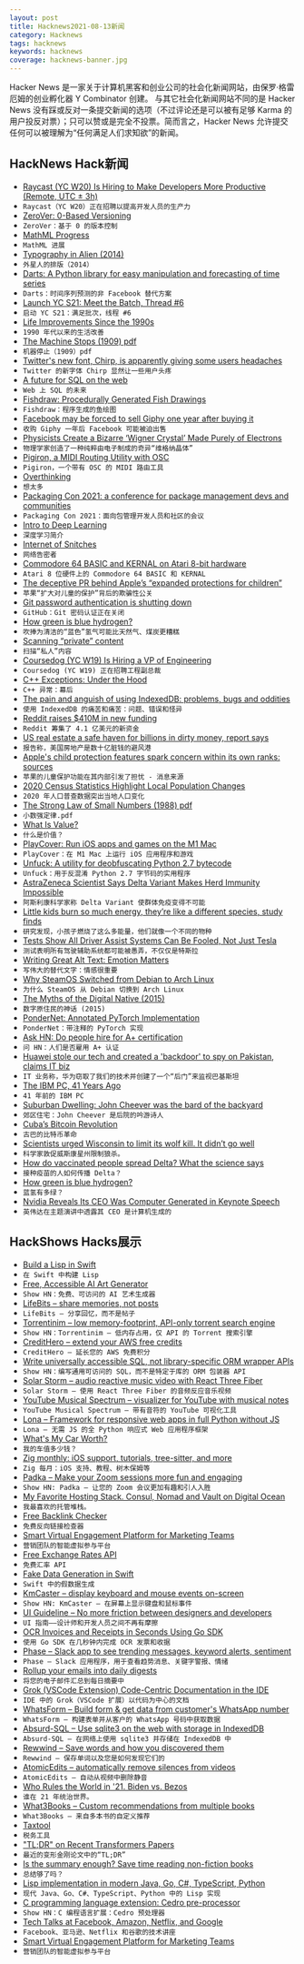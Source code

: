 ```yaml
---
layout: post
title: Hacknews2021-08-13新闻
category: Hacknews
tags: hacknews
keywords: hacknews
coverage: hacknews-banner.jpg
---
```


Hacker News 是一家关于计算机黑客和创业公司的社会化新闻网站，由保罗·格雷厄姆的创业孵化器 Y Combinator 创建。
与其它社会化新闻网站不同的是 Hacker News 没有踩或反对一条提交新闻的选项（不过评论还是可以被有足够 Karma 的用户投反对票）；只可以赞或是完全不投票。简而言之，Hacker News 允许提交任何可以被理解为“任何满足人们求知欲”的新闻。

## HackNews Hack新闻


- [Raycast (YC W20) Is Hiring to Make Developers More Productive (Remote, UTC ± 3h)](https://raycast.com/jobs)
- `Raycast（YC W20）正在招聘以提高开发人员的生产力`
- [ZeroVer: 0-Based Versioning](https://0ver.org/)
- `ZeroVer：基于 0 的版本控制`
- [MathML Progress](https://www.igalia.com/2021/08/09/MathML-Progress.html)
- `MathML 进展`
- [Typography in Alien (2014)](https://typesetinthefuture.com/2014/12/01/alien/)
- `外星人的排版（2014）`
- [Darts: A Python library for easy manipulation and forecasting of time series](https://github.com/unit8co/darts)
- `Darts：时间序列预测的非 Facebook 替代方案`
- [Launch YC S21: Meet the Batch, Thread #6](item?id=28156460)
- `启动 YC S21：满足批次，线程 #6`
- [Life Improvements Since the 1990s](https://www.gwern.net/Improvements)
- `1990 年代以来的生活改善`
- [The Machine Stops (1909) pdf](https://web.cs.ucdavis.edu/~rogaway/classes/188/materials/the%20machine%20stops.pdf)
- `机器停止（1909）pdf`
- [Twitter's new font, Chirp, is apparently giving some users headaches](https://www.cnet.com/news/twitters-new-font-chirp-is-apparently-giving-some-users-headaches/)
- `Twitter 的新字体 Chirp 显然让一些用户头疼`
- [A future for SQL on the web](https://jlongster.com/future-sql-web)
- `Web 上 SQL 的未来`
- [Fishdraw: Procedurally Generated Fish Drawings](https://fishdraw.glitch.me/)
- `Fishdraw：程序生成的鱼绘图`
- [Facebook may be forced to sell Giphy one year after buying it](https://arstechnica.com/tech-policy/2021/08/facebook-may-be-forced-to-sell-giphy-one-year-after-buying-it/)
- `收购 Giphy 一年后 Facebook 可能被迫出售`
- [Physicists Create a Bizarre ‘Wigner Crystal’ Made Purely of Electrons](https://www.quantamagazine.org/physicists-create-a-bizarre-wigner-crystal-made-purely-of-electrons-20210812/)
- `物理学家创造了一种纯粹由电子制成的奇异“维格纳晶体”`
- [Pigiron, a MIDI Routing Utility with OSC](https://github.com/plewto/Pigiron)
- `Pigiron，一个带有 OSC 的 MIDI 路由工具`
- [Overthinking](https://kerkour.com/blog/overthinking/)
- `想太多`
- [Packaging Con 2021: a conference for package management devs and communities](https://packaging-con.org/)
- `Packaging Con 2021：面向包管理开发人员和社区的会议`
- [Intro to Deep Learning](https://sebastianraschka.com/blog/2021/dl-course.html)
- `深度学习简介`
- [Internet of Snitches](https://puri.sm/posts/internet-of-snitches/)
- `网络告密者`
- [Commodore 64 BASIC and KERNAL on Atari 8-bit hardware](https://github.com/unbibium/atari64)
- `Atari 8 位硬件上的 Commodore 64 BASIC 和 KERNAL`
- [The deceptive PR behind Apple’s “expanded protections for children”](https://piotr.is/2021/08/12/apple-csam/)
- `苹果“扩大对儿童的保护”背后的欺骗性公关`
- [Git password authentication is shutting down](https://github.blog/changelog/2021-08-12-git-password-authentication-is-shutting-down/)
- `GitHub：Git 密码认证正在关闭`
- [How green is blue hydrogen?](https://onlinelibrary.wiley.com/doi/10.1002/ese3.956)
- `吹捧为清洁的“蓝色”氢气可能比天然气、煤炭更糟糕`
- [Scanning “private” content](https://lwn.net/SubscriberLink/865756/a7f67aaa8ea52862/)
- `扫描“私人”内容`
- [Coursedog (YC W19) Is Hiring a VP of Engineering](item?id=28161397)
- `Coursedog (YC W19) 正在招聘工程副总裁`
- [C++ Exceptions: Under the Hood](https://monkeywritescode.blogspot.com/p/c-exceptions-under-hood.html)
- `C++ 异常：幕后`
- [The pain and anguish of using IndexedDB: problems, bugs and oddities](https://gist.github.com/pesterhazy/4de96193af89a6dd5ce682ce2adff49a)
- `使用 IndexedDB 的痛苦和痛苦：问题、错误和怪异`
- [Reddit raises $410M in new funding](https://www.nytimes.com/2021/08/12/technology/reddit-new-funding.html)
- `Reddit 筹集了 4.1 亿美元的新资金`
- [US real estate a safe haven for billions in dirty money, report says](https://www.icij.org/investigations/fincen-files/a-kleptocrats-dream-us-real-estate-a-safe-haven-for-billions-in-dirty-money-report-says)
- `报告称，美国房地产是数十亿脏钱的避风港`
- [Apple's child protection features spark concern within its own ranks: sources](https://www.reuters.com/technology/exclusive-apples-child-protection-features-spark-concern-within-its-own-ranks-2021-08-12/)
- `苹果的儿童保护功能在其内部引发了担忧 - 消息来源`
- [2020 Census Statistics Highlight Local Population Changes](https://www.census.gov/newsroom/press-releases/2021/population-changes-nations-diversity.html)
- `2020 年人口普查数据突出当地人口变化`
- [The Strong Law of Small Numbers (1988) pdf](https://www.maa.org/sites/default/files/pdf/upload_library/22/Ford/Guy697-712.pdf)
- `小数强定律.pdf`
- [What Is Value?](https://dwyer.co.za/what-is-value.html)
- `什么是价值？`
- [PlayCover: Run iOS apps and games on the M1 Mac](https://github.com/Letscoder/PlayCover)
- `PlayCover：在 M1 Mac 上运行 iOS 应用程序和游戏`
- [Unfuck: A utility for deobfuscating Python 2.7 bytecode](https://github.com/landaire/unfuck)
- `Unfuck：用于反混淆 Python 2.7 字节码的实用程序`
- [AstraZeneca Scientist Says Delta Variant Makes Herd Immunity Impossible](https://www.businessinsider.com/delta-variant-made-herd-immunity-not-possible-astrazeneca-developer-2021-8)
- `阿斯利康科学家称 Delta Variant 使群体免疫变得不可能`
- [Little kids burn so much energy, they’re like a different species, study finds](https://www.sciencemag.org/news/2021/08/little-kids-burn-so-much-energy-they-re-different-species-study-finds)
- `研究发现，小孩子燃烧了这么多能量，他们就像一个不同的物种`
- [Tests Show All Driver Assist Systems Can Be Fooled, Not Just Tesla](https://jalopnik.com/tests-show-all-driver-assist-systems-can-be-fooled-not-1847474485)
- `测试表明所有驾驶辅助系统都可能被愚弄，不仅仅是特斯拉`
- [Writing Great Alt Text: Emotion Matters](https://jakearchibald.com/2021/great-alt-text/)
- `写伟大的替代文字：情感很重要`
- [Why SteamOS Switched from Debian to Arch Linux](https://www.rockpapershotgun.com/heres-why-steamos-switched-from-debian-to-arch-linux)
- `为什么 SteamOS 从 Debian 切换到 Arch Linux`
- [The Myths of the Digital Native (2015)](https://www.geeklawblog.com/2015/10/the-myths-of-digital-native-part-1.html)
- `数字原住民的神话 (2015)`
- [PonderNet: Annotated PyTorch Implementation](https://nn.labml.ai/adaptive_computation/ponder_net/index.html)
- `PonderNet：带注释的 PyTorch 实现`
- [Ask HN: Do people hire for A+ certification](item?id=28147846)
- `问 HN：人们是否雇用 A+ 认证`
- [Huawei stole our tech and created a 'backdoor' to spy on Pakistan, claims IT biz](https://www.theregister.com/2021/08/13/huawei_accused_of_trade_secret/)
- `IT 业务称，华为窃取了我们的技术并创建了一个“后门”来监视巴基斯坦`
- [The IBM PC, 41 Years Ago](https://www.os2museum.com/wp/the-ibm-pc-41-years-ago/)
- `41 年前的 IBM PC`
- [Suburban Dwelling: John Cheever was the bard of the backyard](https://www.neh.gov/article/suburban-dwelling)
- `郊区住宅：John Cheever 是后院的吟游诗人`
- [Cuba’s Bitcoin Revolution](https://bitcoinmagazine.com/culture/cubas-bitcoin-revolution)
- `古巴的比特币革命`
- [Scientists urged Wisconsin to limit its wolf kill. It didn’t go well](https://www.sciencemag.org/news/2021/08/scientists-urged-wisconsin-limit-its-wolf-kill-it-didn-t-go-well)
- `科学家敦促威斯康星州限制狼杀。`
- [How do vaccinated people spread Delta? What the science says](https://www.nature.com/articles/d41586-021-02187-1)
- `接种疫苗的人如何传播 Delta？`
- [How green is blue hydrogen?](https://onlinelibrary.wiley.com/doi/full/10.1002/ese3.956)
- `蓝氢有多绿？`
- [Nvidia Reveals Its CEO Was Computer Generated in Keynote Speech](https://www.vice.com/en/article/88nbpa/nvidia-reveals-its-ceo-was-computer-generated-in-keynote-speech)
- `英伟达在主题演讲中透露其 CEO 是计算机生成的`


## HackShows Hacks展示

- [ Build a Lisp in Swift](https://github.com/codr7/swifties-repl)
- `在 Swift 中构建 Lisp`
- [ Free, Accessible AI Art Generator](https://colab.research.google.com/drive/1n_xrgKDlGQcCF6O-eL3NOd_x4NSqAUjK)
- `Show HN：免费、可访问的 AI 艺术生成器`
- [ LifeBits – share memories, not posts](https://lifebits.app)
- `LifeBits – 分享回忆，而不是帖子`
- [ Torrentinim – low memory-footprint, API-only torrent search engine](https://github.com/sergiotapia/torrentinim)
- `Show HN：Torrentinim – 低内存占用，仅 API 的 Torrent 搜索引擎`
- [ CreditHero – extend your AWS free credits](https://credithero.io)
- `CreditHero – 延长您的 AWS 免费积分`
- [ Write universally accessible SQL, not library-specific ORM wrapper APIs](https://github.com/craigmichaelmartin/pure-orm)
- `Show HN：编写通用可访问的 SQL，而不是特定于库的 ORM 包装器 API`
- [ Solar Storm – audio reactive music video with React Three Fiber](https://solarstorm.netlify.app/)
- `Solar Storm – 使用 React Three Fiber 的音频反应音乐视频`
- [ YouTube Musical Spectrum – visualizer for YouTube with musical notes](https://github.com/mfcc64/youtube-musical-spectrum)
- `YouTube Musical Spectrum – 带有音符的 YouTube 可视化工具`
- [ Lona – Framework for responsive web apps in full Python without JS](http://lona-web.org)
- `Lona – 无需 JS 的全 Python 响应式 Web 应用程序框架`
- [ What's My Car Worth?](https://driverbase.com/sell)
- `我的车值多少钱？`
- [ Zig monthly: iOS support, tutorials, tree-sitter, and more](https://zigmonthly.org/letters/2021/august)
- `Zig 每月：iOS 支持、教程、树木保姆等`
- [ Padka – Make your Zoom sessions more fun and engaging](https://www.padka.com/)
- `Show HN: Padka – 让您的 Zoom 会议更加有趣和引人入胜`
- [ My Favorite Hosting Stack. Consul, Nomad and Vault on Digital Ocean](https://github.com/fmeringdal/do-hashicorp-cluster)
- `我最喜欢的托管堆栈。`
- [ Free Backlink Checker](https://postbag.co/tools/backlink-checker/)
- `免费反向链接检查器`
- [ Smart Virtual Engagement Platform for Marketing Teams](https://wwww.goevex.com)
- `营销团队的智能虚拟参与平台`
- [ Free Exchange Rates API](https://github.com/Formicka/exchangerate.host)
- `免费汇率 API`
- [ Fake Data Generation in Swift](https://github.com/onmyway133/EasyFake)
- `Swift 中的假数据生成`
- [ KmCaster – display keyboard and mouse events on-screen](https://github.com/DaveJarvis/kmcaster)
- `Show HN: KmCaster – 在屏幕上显示键盘和鼠标事件`
- [ UI Guideline – No more friction between designers and developers](https://www.uiguideline.com)
- `UI 指南——设计师和开发人员之间不再有摩擦`
- [ OCR Invoices and Receipts in Seconds Using Go SDK](item?id=28144439)
- `使用 Go SDK 在几秒钟内完成 OCR 发票和收据`
- [ Phase – Slack app to see trending messages, keyword alerts, sentiment](https://phasecrm.com/)
- `Phase – Slack 应用程序，用于查看趋势消息、关键字警报、情绪`
- [ Rollup your emails into daily digests](https://leavemealone.app/rollups/)
- `将您的电子邮件汇总到每日摘要中`
- [ Grok (VSCode Extension) Code-Centric Documentation in the IDE](https://www.trygrok.com/)
- `IDE 中的 Grok（VSCode 扩展）以代码为中心的文档`
- [ WhatsForm – Build form & get data from customer's WhatsApp number](https://whatsform.com)
- `WhatsForm – 构建表单并从客户的 WhatsApp 号码中获取数据`
- [ Absurd-SQL – Use sqlite3 on the web with storage in IndexedDB](https://github.com/jlongster/absurd-sql)
- `Absurd-SQL – 在网络上使用 sqlite3 并存储在 IndexedDB 中`
- [ Rewwind – Save words and how you discovered them](https://rewwind.co)
- `Rewwind – 保存单词以及您是如何发现它们的`
- [ AtomicEdits – automatically remove silences from videos](https://github.com/SuboptimalEng/AtomicEdits)
- `AtomicEdits – 自动从视频中删除静音`
- [ Who Rules the World in '21. Biden vs. Bezos](https://www.smallgiants.agency/who-rules-the-world)
- `谁在 21 年统治世界。`
- [ What3Books – Custom recommendations from multiple books](https://what3books.com/)
- `What3Books – 来自多本书的自定义推荐`
- [ Taxtool](https://github.com/TimDaub/taxtool)
- `税务工具`
- [ "TL;DR" on Recent Transformers Papers](item?id=28163082)
- `最近的变形金刚论文中的“TL;DR”`
- [ Is the summary enough? Save time reading non-fiction books](https://is-the-summary-enough.herokuapp.com/)
- `总结够了吗？`
- [ Lisp implementation in modern Java, Go, C#, TypeScript, Python](https://github.com/eatonphil/lisp-rosetta-stone)
- `现代 Java、Go、C#、TypeScript、Python 中的 Lisp 实现`
- [ C programming language extension: Cedro pre-processor](https://sentido-labs.com/en/library/cedro/202106171400/)
- `Show HN：C 编程语言扩展：Cedro 预处理器`
- [ Tech Talks at Facebook, Amazon, Netflix, and Google](item?id=28165578)
- `Facebook、亚马逊、Netflix 和谷歌的技术讲座`
- [ Smart Virtual Engagement Platform for Marketing Teams](https://www.goevex.com)
- `营销团队的智能虚拟参与平台`

